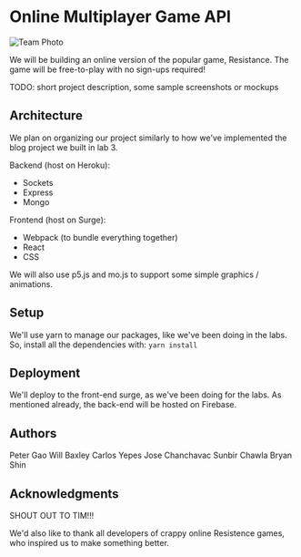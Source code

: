 # Online Multiplayer Game API

![Team Photo](https://i.imgur.com/FAXdtY4.jpg)

We will be building an online version of the popular game, Resistance. The game will be free-to-play with no sign-ups required!

TODO: short project description, some sample screenshots or mockups

## Architecture

We plan on organizing our project similarly to how we've implemented the blog project we built in lab 3.

Backend (host on Heroku):
* Sockets
* Express
* Mongo

Frontend (host on Surge):
* Webpack (to bundle everything together)
* React
* CSS

We will also use p5.js and mo.js to support some simple graphics / animations. 

## Setup

We'll use yarn to manage our packages, like we've been doing in the labs. So, install all the dependencies with: `yarn install`

## Deployment

We'll deploy to the front-end surge, as we've been doing for the labs. As mentioned already, the back-end will be hosted on Firebase.

## Authors

Peter Gao
Will Baxley
Carlos Yepes
Jose Chanchavac
Sunbir Chawla
Bryan Shin

## Acknowledgments

SHOUT OUT TO TIM!!!

We'd also like to thank all developers of crappy online Resistence games, who inspired us to make something better.